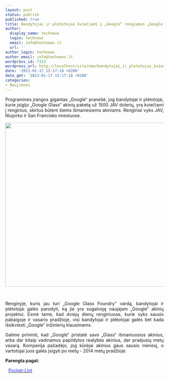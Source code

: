 ```yaml
---
layout: post
status: publish
published: true
title: Bandytojai ir plėtotojai kviečiami į „Google“ rengiamus „Google Glass“ renginius
author:
  display_name: technews
  login: technews
  email: info@technews.lt
  url: ''
author_login: technews
author_email: info@technews.lt
wordpress_id: 7323
wordpress_url: http://localhost/site/new/bandytojai_ir_pletotojai_kvieciami_i_google_rengiamus_google_glass_renginius/
date: '2013-01-17 15:17:18 +0200'
date_gmt: '2013-01-17 15:17:18 +0200'
categories:
- Naujienos
---
```

<p style="text-align:justify">Programinės įrangos gigantas „Google“ pranešė, jog bandytojai ir plėtotojai, kurie įsigijo „Google Glass“ akinių paketą už 1500 JAV dolerių, yra kviečiami į renginius, skirtus būtent šiems išmaniesiems akiniams. Renginiai vyks JAV, Niujorko ir San Francisko miestuose.</p>
<p style="text-align:center"> <a target="blank" href="http://www.technologijos.lt/upload/image/n/technologijos/it/S-30626/sergey-brin-project-glass.jpg"><img alt="" src="http://www.technologijos.lt/upload/image/n/technologijos/it/S-30626/1-sergey-brin-project-glass.jpg" style="width: 520px;" /></a></p>
<div style="text-align:center"> <strong></strong><br/><em></em></div>
<div style="text-align:justify"><!--[if gte mso 9]><![endif]--><!--[if gte mso 9]><xml></p>
<p>  Normal<br />
  0</p>
<p>  false<br />
  false<br />
  false</p>
<p>  EN-US<br />
  X-NONE<br />
  X-NONE</p>
<p></xml><![endif]--><!--[if gte mso 9]><![endif]--><!--[if gte mso 10]></p>
<style>
 /* Style Definitions */<br />
 table.MsoNormalTable<br />
	{mso-style-name:"Table Normal";<br />
	mso-style-parent:"";<br />
	line-height:115%;<br />
	font-size:11.0pt;"Calibri","sans-serif";}<br />
</style>
<p><![endif]--></p>
<p><span>Renginyje, kuris jau turi &bdquo;Google Glass Foundry&ldquo; vardą, bandytojai ir plėtotojai galės parodyti, ką jie yra sugalvoję naujajam &bdquo;Google&ldquo; akinių projektui. Esmė tame, kad dviejų dienų renginiuose, kurie vyks sausio pabaigoje ir vasario pradžioje, visi bandytojai ir plėtotojai galės bet kada išsikviesti &bdquo;Google&ldquo; inžinierių klausimams.</span></p>
<p><span>Galime priminti, kad &bdquo;Google&ldquo; pristatė savo &bdquo;Glass&ldquo; išmaniuosius akinius, arba dar kitaip vadinamus papildytos realybės akinius, dar praėjusių metų vasarą. Kompanija pažadėjo, jog kūrėjai akinius gaus sausio mėnesį, o vartotojai juos galės įsigyti po metų - </span>2014 metų pradžioje.</p>
</div>
<p><strong>Parengta pagal:</strong></p>
<p style="margin:0px 0px 0px 10px"><a target="blank" href="http://www.pocket-lint.com/news/49315/developers-invited-google-glass-event"><span style="color:#2E2EFE">Pocket-Lint</span></a></p>

